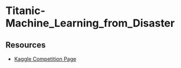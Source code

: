 ﻿# Titanic-Machine_Learning_from_Disaster

## Resources
- [Kaggle Competition Page](https://www.kaggle.com/competitions/titanic)
